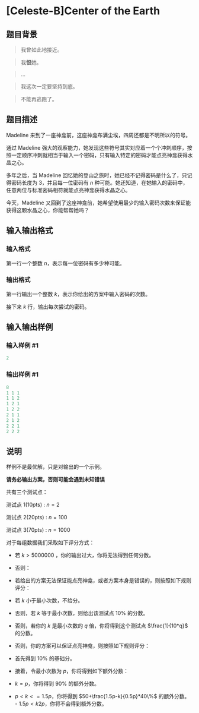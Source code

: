 # [Celeste-B]Center of the Earth

## 题目背景

> 我曾如此地接近。

> 我**恨**她。

>

> ...

> 我这次一定要坚持到底。

> 不能再逃跑了。

## 题目描述

Madeline 来到了一座神龛前，这座神龛布满尘埃，四周还都是不明所以的符号。

通过 Madeline 强大的观察能力，她发现这些符号其实对应着一个个冲刺顺序，按照一定顺序冲刺就相当于输入一个密码，只有输入特定的密码才能点亮神龛获得水晶之心。

多年之后，当 Madeline 回忆她的登山之旅时，她已经不记得密码是什么了，只记得密码长度为 $3$，并且每一位密码有 $n$ 种可能。她还知道，在她输入的密码中，任意两位与标准密码相符就能点亮神龛获得水晶之心。

今天，Madeline 又回到了这座神龛前，她希望使用最少的输入密码次数来保证能获得这颗水晶之心，你能帮帮她吗？

## 输入输出格式

### 输入格式

第一行一个整数 $n$，表示每一位密码有多少种可能。

### 输出格式

第一行输出一个整数 $k$，表示你给出的方案中输入密码的次数。

接下来 $k$ 行，输出每次尝试的密码。

## 输入输出样例

### 输入样例 #1

```cpp
2
```


### 输出样例 #1

```cpp
8
1 1 1
1 1 2
1 2 1
1 2 2
2 1 1
2 1 2
2 2 1
2 2 2
```


## 说明

样例不是最优解，只是对输出的一个示例。

**请务必输出方案，否则可能会遇到未知错误**

共有三个测试点：

测试点 $1$($10$pts) : $n=2$

测试点 $2$($20$pts) : $n=100$

测试点 $3$($70$pts) : $n=1000$

对于每组数据我们采取如下评分方式：

- 若 $k > 5000000$ ，你的输出过大，你将无法得到任何分数。

- 否则：

- 若给出的方案无法保证能点亮神龛，或者方案本身是错误的，则按照如下规则评分：

- 若 $k$ 小于最小次数，不给分。

- 否则，若 $k$ 等于最小次数，则给出该测试点 $10\%$ 的分数。

- 否则，若你的 $k$ 是最小次数的 $q$ 倍，你将得到这个测试点 $\frac{1}{10*q}$ 的分数。

- 否则，你的方案可以保证点亮神龛，则按照如下规则评分：

- 首先得到 $10\%$ 的基础分。

- 接着，令最小次数为 $p$，你将得到如下额外分数：

- $k=p$，你将得到 $90\%$ 的额外分数。

- $p<k<=1.5p$，你将得到 $50+\frac{1.5p-k}{0.5p}*40\%$ 的额外分数。 - $1.5p<k2p$，你将不会得到额外分数。

